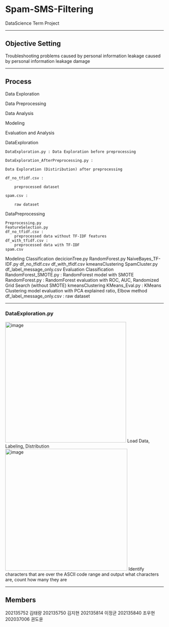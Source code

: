# Spam-SMS-Filtering
DataScience Term Project

***

## Objective Setting
Troubleshooting problems caused by personal information leakage caused by personal information leakage damage

***
## Process
Data Exploration

Data Preprocessing

Data Analysis

Modeling

Evaluation and Analysis


DataExploration

	DataExploration.py : Data Exploration before preprocessing

	DataExploration_AfterPreprocessing.py :
 
 	Data Exploration (Distiribution) after preprocessing
  
	df_no_tfidf.csv :
 
		preprocessed dataset
  
	spam.csv :
 
		raw dataset
  
DataPreprocessing

	Preprocessing.py
	FeatureSelection.py
	df_no_tfidf.csv :
		preprocessed data without TF-IDF features
	df_with_tfidf.csv :
		preprocessed data with TF-IDF
	spam.csv
Modeling
	Classification
		decicionTree.py 
		RandomForest.py
		NaiveBayes_TF-IDF.py
		df_no_tfidf.csv
		df_with_tfidf.csv
	kmeansClustering
		SpamCluster.py
		df_label_message_only.csv
Evaluation
	Classification
		RandomForest_SMOTE.py :
			RandomForest model with SMOTE
		RandomForest.py :
RandomForest evaluation with ROC, AUC, Randomized Grid Search (without SMOTE)
	kmeansClustering
		KMeans_Eval.py :
KMeans Clustering model evaluation with PCA explained ratio, Elbow method
		df_label_message_only.csv :
			raw dataset
***
### DataExploration.py
<img width="384" alt="image" src="https://github.com/user-attachments/assets/7b3bbab6-78d4-412f-8957-5df83115ed16" />
Load Data, Labeling, Distribution
<img width="388" alt="image" src="https://github.com/user-attachments/assets/322f8250-e524-4f2d-ac66-e0e0832e2d31" />
Identify characters that are over the ASCII code range and output what characters are, count how many they are


***
## Members
202135752 김태량
202135750 김지현
202135814 이정균
202135840 조우현
202037006 권도윤
